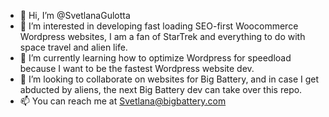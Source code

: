 - 👋 Hi, I’m @SvetlanaGulotta
- 👀 I’m interested in developing fast loading SEO-first Woocommerce Wordpress websites, I am a fan of StarTrek and everything to do with space travel and alien life.
- 🌱 I’m currently learning how to optimize Wordpress for speedload because I want to be the fastest Wordpress website dev.
- 💞️ I’m looking to collaborate on websites for Big Battery, and in case I get abducted by aliens, the next Big Battery dev can take over this repo. 
- 📫 You can reach me at Svetlana@bigbattery.com

<!---
SWelcome to Big Battery GitHub virtual lab. If you are reading this, congratulations, you made it to web development!
--->
